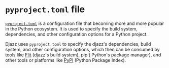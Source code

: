 # `pyproject.toml` file

[`pyproject.toml`](https://packaging.python.org/en/latest/guides/writing-pyproject-toml/) is a configuration file that becoming more and more popular in the Python ecosystem. It is used to
specify the build system, dependencies, and other configuration options for a Python project.

Djazz uses `pyproject.toml` to specify the djazz's dependencies, build system, and other configuration options, which
then can be consumed by tools like [Flit](https://flit.pypa.io/en/stable/index.html) (djazz's build system), pip (
Python's package manager), and other tools or platforms like [PyPI](https://pypi.org/project/django-djazz/) (Python
Package Index).

